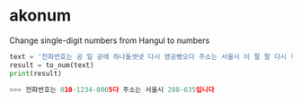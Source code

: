 # akonum
 Change single-digit numbers from Hangul to numbers

```python
text = '전화번호는 공 일 공에 하나둘셋넷 다시 영공빵오다 주소는 서울시 이 팔 팔 다시 육삼오입니다'
result = to_num(text)
print(result)

>>> 전화번호는 010-1234-0005다 주소는 서울시 288-635입니다 
```
